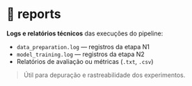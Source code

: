 # 🧾 reports

**Logs e relatórios técnicos** das execuções do pipeline:

- `data_preparation.log` — registros da etapa N1  
- `model_training.log` — registros da etapa N2  
- Relatórios de avaliação ou métricas (`.txt`, `.csv`)

> Útil para depuração e rastreabilidade dos experimentos.
